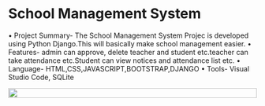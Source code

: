 
# School Management System

• Project Summary- The School Management System Projec is developed
using Python Django.This will basically make school management easier.
• Features- admin can approve, delete teacher and student etc.teacher
can take attendance etc.Student can view notices and attendance list etc.
• Language- HTML,CSS,JAVASCRIPT,BOOTSTRAP,DJANGO
• Tools- Visual Studio Code, SQLite 

<div align="center">
  <div style="display: flex; flex-wrap: wrap; gap: 16px">
<img width="100%" src="https://firebasestorage.googleapis.com/v0/b/pushnotification-c88ba.appspot.com/o/sp1.JPG?alt=media&token=ac5944ff-10e6-4db8-aa58-ab3bcf0c8cfd"/>
  </div>
</div>
